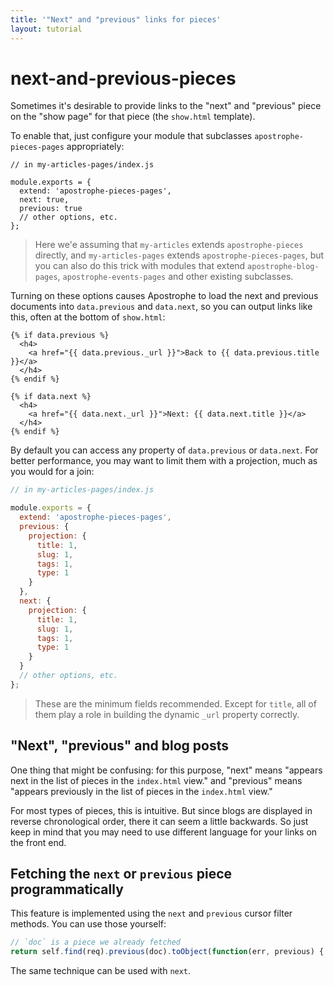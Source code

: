 ```yaml
---
title: '"Next" and "previous" links for pieces'
layout: tutorial
---
```


# next-and-previous-pieces

Sometimes it's desirable to provide links to the "next" and "previous" piece on the "show page" for that piece \(the `show.html` template\).

To enable that, just configure your module that subclasses `apostrophe-pieces-pages` appropriately:

```text
// in my-articles-pages/index.js

module.exports = {
  extend: 'apostrophe-pieces-pages',
  next: true,
  previous: true
  // other options, etc.
};
```

> Here we'e assuming that `my-articles` extends `apostrophe-pieces` directly, and `my-articles-pages` extends `apostrophe-pieces-pages`, but you can also do this trick with modules that extend `apostrophe-blog-pages`, `apostrophe-events-pages` and other existing subclasses.

Turning on these options causes Apostrophe to load the next and previous documents into `data.previous` and `data.next`, so you can output links like this, often at the bottom of `show.html`:

```markup
{% if data.previous %}
  <h4>
    <a href="{{ data.previous._url }}">Back to {{ data.previous.title }}</a>
  </h4>
{% endif %}

{% if data.next %}
  <h4>
    <a href="{{ data.next._url }}">Next: {{ data.next.title }}</a>
  </h4>
{% endif %}
```

By default you can access any property of `data.previous` or `data.next`. For better performance, you may want to limit them with a projection, much as you would for a join:

```javascript
// in my-articles-pages/index.js

module.exports = {
  extend: 'apostrophe-pieces-pages',
  previous: {
    projection: {
      title: 1,
      slug: 1,
      tags: 1,
      type: 1
    }
  },
  next: {
    projection: {
      title: 1,
      slug: 1,
      tags: 1,
      type: 1
    }
  }
  // other options, etc.
};
```

> These are the minimum fields recommended. Except for `title`, all of them play a role in building the dynamic `_url` property correctly.

## "Next", "previous" and blog posts

One thing that might be confusing: for this purpose, "next" means "appears next in the list of pieces in the `index.html` view." and "previous" means "appears previously in the list of pieces in the `index.html` view."

For most types of pieces, this is intuitive. But since blogs are displayed in reverse chronological order, there it can seem a little backwards. So just keep in mind that you may need to use different language for your links on the front end.

## Fetching the `next` or `previous` piece programmatically

This feature is implemented using the `next` and `previous` cursor filter methods. You can use those yourself:

```javascript
// `doc` is a piece we already fetched
return self.find(req).previous(doc).toObject(function(err, previous) { ... });
```

The same technique can be used with `next`.

